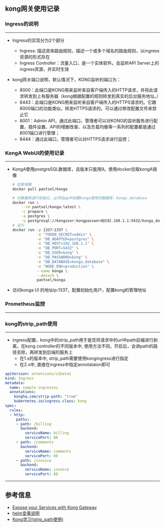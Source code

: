 ## kong网关使用记录
### Ingress的说明
---
- Ingress的实现分为2个部分
  - Ingress: 描述具体路由规则，描述一个或多个域名的路由规则，以ingress资源的形式存在
  - Ingress Controller：流量入口，是一个实体软件。会监听API Server上的ingress资源，并实时生效

- kong网关端口说明，默认情况下，KONG监听的端口为：
    - 8000：此端口是KONG用来监听来自客户端传入的HTTP请求，并将此请求转发到上有服务器（kong根据配置的规则转发到真实的后台服务地址。）
     - 8443：此端口是KONG用来监听来自客户端传入的HTTPS请求的。它跟8000端口的功能类似，转发HTTPS请求的。可以通过修改配置文件来禁止它
     - 8001：Admin API，通过此端口，管理者可以对KONG的监听服务进行配置，插件设置、API的增删改查、以及负载均衡等一系列的配置都是通过8001端口进行管理；
     - 8444：通过此端口，管理者可以对HTTPS请求进行监控；
### KongA WebUI的使用记录
---
- KongA使用postgreSQL数据库，且版本只能用9。使用docker拉取kongA镜像
  ```bash
  # 拉取镜像
  docker pull pantsel/konga
  
  # 对数据库进行初始化，必须在pg中创建konga使用的数据库，konga_database
  docker run \
      --rm pantsel/konga:latest \
      -c prepare \
      -a postgres \
      -u postgresql://konguser:kongpassword@192.168.1.1:5432/konga_database
  # 运行
  docker run -p 1337:1337 \
             -e "TOKEN_SECRET=admin" \
             -e "DB_ADAPTER=postgres" \
             -e "DB_HOST=192.168.1.1" \
             -e "DB_PORT=5432" \
             -e "DB_USER=kong" \
             -e "DB_PASSWORD=kong" \
             -e "DB_DATABASE=konga_database" \
             -e "NODE_ENV=production" \
             --name konga \
             --detach \
             pantsel/konga
  ```
- 访问konga UI 的地址ip:1337，配置初始化用户，配置kong的管理地址
### Prometheus监控
---
### kong的strip_path使用
---
- ingress配置，kong中的strip_path用于是否将请求中的url中path前缀进行剥离，在kong controller的不同版本中, 使用方法不同。开启后，会讲path的路径去除，再转发到后端的服务上
  - 在1.x的版本中, strip_path需要使用kongingress进行指定
  - 在2.x中, 直接在ingress中指定annotataion即可
```yaml
apiVersion: extensions/v1beta1
kind: Ingress
metadata:
  name: sample-ingresses
  annotations:
    konghq.com/strip-path: "true"
    kubernetes.io/ingress.class: kong
spec:
  rules:
  - http:
     paths:
     - path: /billing
       backend:
         serviceName: billing
         servicePort: 80
     - path: /comments
       backend:
         serviceName: comments
         servicePort: 80
     - path: /invoice
       backend:
         serviceName: invoice
         servicePort: 80
```
---
## 参考信息
- [Expose your Services with Kong Gateway](https://docs.konghq.com/getting-started-guide/2.4.x/expose-services/)
- [helm变量说明](https://github.com/Kong/charts/tree/main/charts/kong)
- [Kong学习(strip_path使用)](https://izsk.me/2020/09/23/Kong-strip-path/)